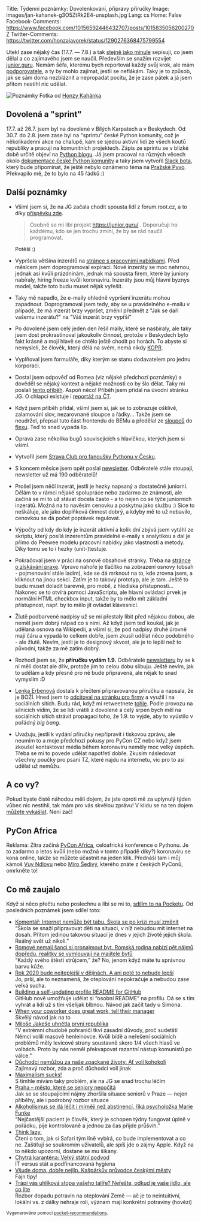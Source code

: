 Title: Týdenní poznámky: Dovolenkování, přípravy příručky
Image: images/jan-kahanek-g3O5ZtRk2E4-unsplash.jpg
Lang: cs
Home: False
Facebook-Comments: https://www.facebook.com/10156592446432707/posts/10158350562002707
Twitter-Comments: https://twitter.com/honzajavorek/status/1290276368475799554


Utekl zase nějaký čas (17.7. — 7.8.) a tak [stejně jako minule]({filename}/2020-07-17_tydenni-poznamky-po-usi-ve-frontendu.md) sepisuji, co jsem dělal a co zajímavého jsem se naučil. Především se snažím rozvíjet [junior.guru](https://junior.guru/). Nemám šéfa, kterému bych reportoval každý svůj krok, ale mám [podporovatele](https://junior.guru/donate/), a ty by mohlo zajímat, jestli se neflákám. Taky je to způsob, jak se sám doma nezbláznit a nepropadat pocitu, že je zase pátek a já jsem přitom nestihl nic udělat.

![Poznámky]({static}/images/jan-kahanek-g3O5ZtRk2E4-unsplash.jpg)
Fotka od [Honzy Kahánka](https://unsplash.com/@honza_kahanek)


## Dovolená a "sprint"

17.7. až 26.7. jsem byl na dovolené v Bílých Karpatech a v Beskydech. Od 30.7. do 2.8. jsem zase byl na "sprintu" české Python komunity, což je několikadenní akce na chalupě, kam se sjedou aktivní lidi ze všech koutů republiky a pracují na komunitních projektech. Zápis ze sprintu se v blízké době určitě objeví na [Python blogu](https://blog.python.cz/). Já jsem pracoval na různých věcech okolo [dokumentace české Python komunity](https://docs.pyvec.org/) a taky jsem vytvořil [Slack bota](https://github.com/pyvec/jechova/), který bude připomínat, že ještě nebylo oznámeno téma na [Pražské Pyvo](https://pyvo.cz/praha-pyvo/). Překvapilo mě, že to bylo na 45 řádků :)


## Další poznámky

-   Všiml jsem si, že na JG začala chodit spousta lidí z forum.root.cz, a to díky [příspěvku zde](https://forum.root.cz/index.php?topic=23241.0).

    > Osobně se mi líbí projekt https://junior.guru/ . Doporučuji ho každému, kdo se jen trochu zmíní, že by se rád naučil programovat.

    Potěší :)

-   Vypršela většina inzerátů na [stránce s pracovními nabídkami](https://junior.guru/jobs/). Před měsícem jsem doprogramoval expiraci. Nové inzeráty se moc nehrnou, jednak asi kvůli prázdninám, jednak má spousta firem, které by juniory nabíraly, hiring freeze kvůli koronaviru. Inzeráty jsou můj hlavní byznys model, takže toto budu muset nějak vyřešit.
-   Taky mě napadlo, že e-maily ohledně vypršení inzerátu mohou zapadnout. Doprogramoval jsem tedy, aby se u pravidelného e-mailu v případě, že má inzerát brzy vypršet, změnil předmět z "Jak se daří vašemu inzerátu?" na "Váš inzerát brzy vypřší"
-   Po dovolené jsem celý jeden den řešil maily, které se nasbíraly, ale taky jsem dost prokrastinoval jakoukoliv činnost, protože v Beskydech bylo fakt krásně a mojí hlavě se chtělo ještě chodit po horách. To abyste si nemysleli, že člověk, který dělá na svém, nemá nikdy [KOPR](https://cestina20.cz/slovnik/kopr/).
-   Vyplňoval jsem formuláře, díky kterým se stanu dodavatelem pro jednu korporaci.
-   Dostal jsem odpověď od Romea (viz nějaké předchozí poznámky) a dověděl se nějaký kontext a nějaké možnosti co by šlo dělat. Taky mi poslali [tento příběh](http://www.romea.cz/cz/zpravodajstvi/student-marcel-horvath-chtel-bych-pracovat-pro-velkou-it-firmu-napriklad-microsoft). Aspoň něco! Příběh jsem přidal na úvodní stránku JG. O chlapci existuje i [reportáž na ČT](https://www.facebook.com/watch/?v=328706637919134).
-   Když jsem příběh přidal, všiml jsem si, jak se to zobrazuje ošklivě, zalamování slov, nezarovnané sloupce a řádky… Takže jsem se neudržel, přepsal tuto část frontendu do BEMu a předělal ze [sloupců](https://developer.mozilla.org/en-US/docs/Web/CSS/columns) do [flexu](https://css-tricks.com/snippets/css/a-guide-to-flexbox/). Teď to snad vypadá líp.
-   Oprava zase několika bugů souvisejících s hlavičkou, kterých jsem si všiml.
-   Vytvořil jsem [Strava Club pro fanoušky Pythonu v Česku](https://www.strava.com/clubs/715659).
-   S koncem měsíce jsem opět poslal [newsletter](https://us3.campaign-archive.com/?u=7d3f89ef9b2ed953ddf4ff5f6&id=a602dba821). Odběratelé stále stoupají, newsletter už má 190 odběratelů!
-   Prošel jsem něčí inzerát, jestli je hezky napsaný a dostatečně juniorní. Dělám to v rámci nějaké spolupráce nebo zadarmo ze známosti, ale začíná se mi to už stávat docela často - a to nejen co se týče juniorních inzerátů. Možná na to navěsím cenovku a poskytnu jako službu :) Sice to neškáluje, ale jako doplňková činnost dobrý, a kdyby mě to už nebavilo, cenovkou se dá počet poptávek regulovat.
-   Výpočty od kdy do kdy je inzerát aktivní a kolik dní zbývá jsem vytáhl ze skriptu, který posílá inzerentům pravidelné e-maily s analytikou a dal je přímo do Peewee modelu pracovní nabídky jako vlastnosti a metody. Díky tomu se to i hezky (unit-)testuje.
-   Pokračoval jsem v práci na osnově obsahové stránky. Třeba na [stránce o získávání praxe](https://junior.guru/practice/). Vpravo nahoře je tlačítko na zobrazení osnovy (obsah - pojmenování stále ladím), kde se dá mrknout na to, kde zrovna jsem, a kliknout na jinou sekci. Zatím je to takový prototyp, ale je tam. Ještě to budu muset doladit barevně, pro mobil, z hlediska přístupnosti… Nakonec se to otvírá pomocí JavaScriptu, ale hlavní ovládací prvek je normální HTML checkbox input, takže by to mělo mít základní přístupnost, např. by to mělo jít ovládat klávesnicí.
-   Žlutě podbarvené nadpisy už se mi přestaly líbit před nějakou dobou, ale neměl jsem dobrý nápad co s nimi. Až když jsem teď koukal, jak je udělaná osnova na Wikipedii, a všiml si, že pod nadpisy druhé úrovně mají čáru a vypadá to celkem dobře, jsem zkusil udělat něco podobného - ale žlutě. Nevím, jestli je to designový skvost, ale je to lepší než to původní, takže za mě zatím dobrý.
-   Rozhodl jsem se, že **příručku vydám 1.9.** Odběratelé [newsletteru](http://eepurl.com/gyG8Bb) by se k ní měli dostat ale dřív, protože jim to celou dobu slibuju. Ještě nevím, jak to udělám a kdy přesně pro ně bude připravená, ale nějak to snad vymyslím :D
-   [Lenka Erbenová](https://www.linkedin.com/in/lenkaerbenova/) dostala k přečtení připravovanou příručku a napsala, že je BOŽÍ. Hned jsem to [odcitoval na stránku pro firmy](https://junior.guru/hire-juniors/#handbook) a využil i na sociálních sítích. Budu rád, když mi retweetnete [tohle](https://twitter.com/honzajavorek/status/1290169787364990977). Podle provozu na silnicích vidím, že se lidi vrátili z dovolené a celý srpen bych měl na sociálních sítích strávit propagací toho, že 1.9. to vyjde, aby to vyústilo v pořádný _big bang_.
-   Uvažuju, jestli k vydání příručky nepřipravit i tiskovou zprávu, ale neumím to a moje předchozí pokusy pro PyCon CZ nebo když jsem zkoušel kontaktovat média během koronaviru neměly moc velký úspěch. Třeba se mi to povede udělat napotřetí dobře. Zkusím následovat všechny poučky pro psaní TZ, které najdu na internetu, víc pro to asi udělat už nemůžu.


## A co vy?

Pokud byste čistě náhodou měli dojem, že jste oproti mě za uplynulý týden vůbec nic nestihli, tak mám pro vás skvělou zprávu! V klidu se na ten dojem [můžete vykašlat]({filename}/2020-06-04_neni-to-zavod.md). Není zač!


## PyCon Africa

Reklama: Zítra začíná [PyCon Africa](https://africa.pycon.org/), celoafrická konference o Pythonu. Je to zadarmo a letos kvůli (nebo možná v tomto případě díky?) koronaviru se koná online, takže se můžete účastnit na jeden klik. Přednáší tam i můj kámoš [Vuy Ndlovu](https://twitter.com/TerraMeijar) nebo [Miro Šedivý](https://twitter.com/eumiro), kterého znáte z českých PyConů, omrkněte to!


## Co mě zaujalo

Když si něco přečtu nebo poslechnu a líbí se mi to, [sdílím to na Pocketu](https://getpocket.com/@honzajavorek). Od posledních poznámek jsem sdílel toto:

- [Komentář: Internet nemůže být tabu. Škola se po krizi musí změnit](https://getpocket.com/redirect?&url=https%3A%2F%2Fwww.seznamzpravy.cz%2Fclanek%2Fkomentar-internet-nemuze-byt-tabu-skola-se-po-krizi-musi-zmenit-112615&h=8ce8ed02958ad879c8993a20aca7092ae37ed2fa5e033fb9f93042dcc1b41c19)<br>“Škola se snaží připravovat děti na situaci, v níž nebudou mít internet na dosah. Přitom jedinou takovou situací je dnes v jejich životě jejich škola. Reálný svět už nikoli.”
- [Romové nemají šanci si pronajmout byt. Romská rodina nabízí pět nájmů dopředu, realitky se vymlouvají na majitele bytů](https://getpocket.com/redirect?&url=http%3A%2F%2Fwww.romea.cz%2Fcz%2Fzpravodajstvi%2Fdomaci%2Fromove-nemaji-sanci-si-pronajmout-byt.romska-rodina-nabizi-pet-najmu-dopredu-realitky-se-vymlouvaji-na-majitele-bytu&h=75cc256ab5631e10a16332f11aa1ea67df4f15d82c13d28f47909531c5168cb5)<br>“Každý svého štěstí strůjcem,” že? No, jenom když máte tu správnou barvu kůže.
- [Rok 2020 bude nejteplejší v dějinách. A ani poté to nebude lepší](https://getpocket.com/redirect?&url=https%3A%2F%2Fwww.seznamzpravy.cz%2Fclanek%2Frok-2020-bude-nejteplejsi-v-dejinach-a-ani-pote-to-nebude-lepsi-111707&h=08a9663ee7a6abd8e9834a623f106e2eef4afa764fca12b4e669cdc0c1f562ca)<br>Jo, prší, ale to neznamená, že oteplování nepokračuje a nebudou zase velká sucha.
- [Building a self-updating profile README for GitHub](https://getpocket.com/redirect?&url=https%3A%2F%2Fsimonwillison.net%2F2020%2FJul%2F10%2Fself-updating-profile-readme%2F&h=84258ec9f12ef1aa72c33db9592e23ffc089d8b4fcccc362c561ec7f4edef2e5)<br>GitHub nově umožňuje udělat si “osobní README” na profilu. Dá se s tím vyhrát a lidi už s tím všelijak blbnou. Návod jak začít tady u Simona.
- [When your coworker does great work, tell their manager](https://getpocket.com/redirect?&url=https%3A%2F%2Fjvns.ca%2Fblog%2F2020%2F07%2F14%2Fwhen-your-coworker-does-great-work-tell-their-manager%2F&h=4318a7a789853394f32eeedec6a8d53ee245917d485e57d66398cf9184eabebe)<br>Skvělý návod jak na to
- [Miloše Jakeše uhnětla první republika](https://getpocket.com/redirect?&url=https%3A%2F%2Fwww.seznamzpravy.cz%2Fclanek%2Fmilose-jakese-uhnetla-prvni-republika-112713%3Ffbclid%3DIwAR0K1Mgg0ELPdxWz-ahxcCHgNSZQPpDpdcQldjkEpNk8AkV5Bypy9lti8WI&h=92a843aece10c7185876042b7bcaeb6a96100a7b1a9bc77380f34e09a3ce09db)<br>“V extrémní chudobě pohraničí tkví zásadní důvody, proč sudetští Němci volili masově henleinovce. Kvůli bídě a neřešení sociálních problémů měly levicové strany soustavně skoro 1/4 všech hlasů ve volbách. Proto by nás neměl překvapovat razantní nástup komunistů po válce.”
- [Důchodci nemůžou za naše zpackané životy. Ať volí kohokoli](https://getpocket.com/redirect?&url=https%3A%2F%2Ffinmag.penize.cz%2Fkaleidoskop%2F417918-duchodci-nemuzou-za-nase-zpackane-zivoty-at-voli-kohokoli&h=05adf0e20b7034cce1f1f15a56bac0f6be7543f5dbf6845b37ab34f04fcd8296)<br>Zajímavý rozbor, zda a proč důchodci volí jinak
- [Maximalism sucks!](https://getpocket.com/redirect?&url=https%3A%2F%2Fmedium.com%2F%40adent%2Fmaximalism-sucks-12dfec7e90d%3Fsource%3Drss-2d88645b5738------2&h=1ee7a777925cff5196f53aaa6541433bb5fabc90747aa59a0ecd852c30b8db24)<br>S tímhle mívám taky problém, ale na JG se snad trochu léčím
- [Praha – město, které se seniory nepočítá](https://getpocket.com/redirect?&url=https%3A%2F%2Fa2larm.cz%2F2020%2F07%2Fpraha-mesto-ktere-se-seniory-nepocita%2F&h=7646a012538daddbbbb5c108dab467effa1a7badfbc0cd930f78ff2b0fc7712e)<br>Jak se se stoupajícími nájmy zhoršila situace seniorů v Praze — nejen příběhy, ale i podrobný rozbor situace
- [Alkoholismus se dá léčit i mírněji než abstinencí, říká psycholožka Marie Funke](https://getpocket.com/redirect?&url=https%3A%2F%2Fwww.flowee.cz%2Fclovek%2F7536-alkoholismus-se-da-lecit-i-mirneji-nez-abstinenci-rika-psycholozka-marie-funke&h=8a22a1f7e19828677678c971e1d6dd197c15d58a4692f235e909fc9a8f5e5855)<br>“Nejčastější pacient je člověk, který je schopen týdny fungovat úplně v pořádku, pije kontrolovaně a jednou za čas přijde průšvih.”
- [Think lazy.](https://getpocket.com/redirect?&url=https%3A%2F%2Ft.co%2F4tnV2rY4X3%3Fssr%3Dtrue&h=1cce071e77271493c6bb06c9c305022ecbb70fb87ca89a9e0510c2783e18de53)<br>Čtení o tom, jak si Safari tým líně vybírá, co bude implementovat a co ne. Zaštiťují se soukromím uživatelů, ale spíš jde o zájmy Apple. Když na to někdo upozorní, dostane se mu šikany.
- [Chytrá karanténa: Velký státní podvod](https://getpocket.com/redirect?&url=https%3A%2F%2Fneovlivni.cz%2Fchytra-karantena-velky-statni-podvod%2F&h=732d4075d43bf16e75adabcc71231c110e2dc93cb7b02e4d99d4c02af526b582)<br>IT versus stát a podfinancovaná hygiena
- [Všude doma, dobře nejlíp. Kašpárkův průvodce českými městy](https://getpocket.com/redirect?&url=https%3A%2F%2Ffinmag.penize.cz%2Fkaleidoskop%2F419087-vsude-doma-dobre-nejlip-kasparkuv-pruvodce-ceskymi-mesty&h=38944a5601cc0041d8760e09c29a6d4d1346632d11aa7b0af2b27e47db43258e)<br>Fajn tipy!
- [Trápí vás uhlíková stopa vašeho talíře? Neřešte, odkud je vaše jídlo, ale co jíte](https://getpocket.com/redirect?&url=https%3A%2F%2Ffinmag.penize.cz%2Fekonomika%2F419314-trapi-vas-uhlikova-stopa-vaseho-talire-nereste-odkud-je-vase-jidlo-ale-co-jite&h=4a9a93a4ee7f2b88eb8ce9542b799df2baf6536173a30d867ff3bc23b6b1a687)<br>Rozbor dopadu potravin na oteplování Země — ač je to neintuitivní, lokální vs. z dálky nehraje roli, význam mají konkrétní potraviny (hovězí)

<small>Vygenerováno pomocí <a href="https://pypi.org/project/pocket-recommendations/">pocket-recommendations</a>.</small>
